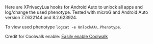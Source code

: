 Here are XPrivacyLua hooks for Android Auto to unlock all apps and log/change the used phenotype. Tested with microG and Android Auto version 7.7.622144 and 8.2.623924.

To view used phenotype `logcat -e UnlockAA\.Phenotype`.

Credit for Coolwalk enable: [Easily enable Coolwalk](https://www.reddit.com/r/AndroidAuto/comments/xuxazb/easily_enable_coolwalk_root_only/)